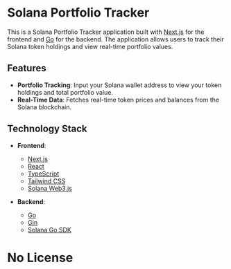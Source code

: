 # Solana Portfolio Tracker

This is a Solana Portfolio Tracker application built with [Next.js](https://nextjs.org) for the frontend and [Go](https://golang.org) for the backend. The application allows users to track their Solana token holdings and view real-time portfolio values.

## Features

- **Portfolio Tracking**: Input your Solana wallet address to view your token holdings and total portfolio value.
- **Real-Time Data**: Fetches real-time token prices and balances from the Solana blockchain.

## Technology Stack

- **Frontend**: 
  - [Next.js](https://nextjs.org)
  - [React](https://reactjs.org)
  - [TypeScript](https://www.typescriptlang.org)
  - [Tailwind CSS](https://tailwindcss.com)
  - [Solana Web3.js](https://solana-labs.github.io/solana-web3.js/)

- **Backend**: 
  - [Go](https://golang.org)
  - [Gin](https://github.com/gin-gonic/gin)
  - [Solana Go SDK](https://github.com/gagliardetto/solana-go)

# No License
